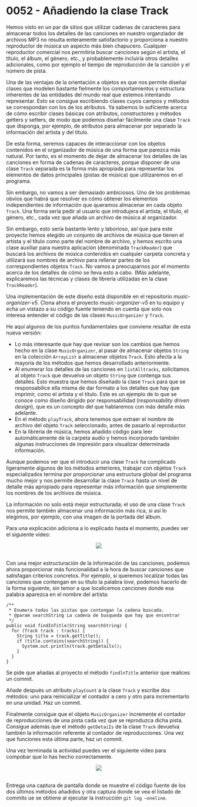# 0052 - Añadiendo la clase Track

Hemos visto en un par de sitios que utilizar cadenas de caracteres para almacenar todos los detaIles de las canciones en nuestro organziador de archivos MP3 no resulta enteramente satisfactorio y proporciona a nuestro reproductor de música un aspecto más bien chapucero. Cualquier reproductor comercial nos permitiría buscar canciones según el artista, el título, el álbum, el género, etc., y probablemente incluiría otros detaIles adicionales, como por ejemplo el tiempo de reproducción de la canción y el número de pista.

Una de las ventajas de la orientación a objetos es que nos permite diseñar clases que modelen bastante fielmente los comportamientos y estructura inherentes de las entidades del mundo real que estemos intentando representar. Esto se consigue escribiendo clases cuyos campos y métodos se correspondan con los de los atributos. Ya sabemos lo suficiente acerca de cómo escribir clases básicas con atributos, constructores y métodos getters y setters, de modo que podemos diseñar fácilmente una clase `Track` que disponga, por ejemplo, de atributos para almacenar por separado la información del artista y del título. 

De esta forma, seremos capaces de interaccionar con los objetos contenidos en el organizador de música de una forma que parezca más natural. Por tanto, es el momento de dejar de almacenar los detalles de las canciones en forma de cadenas de caracteres, porque disponer de una clase `Track` separada es la forma más apropiada para representar los elementos de datos principales (pistas de música) que utilizaremos en el programa.

Sin embargo, no vamos a ser demasiado ambiciosos. Uno de los problemas obvios que habrá que resolver es cómo obtener los elementos independientes de información que queramos almacenar en cada objeto `Track`. Una forma sería pedir al usuario que introdujera el artista, el título, el género, etc., cada vez que añada un archivo de música al organizador. 

Sin embargo, esto sería bastante lento y laborioso, así que para este proyecto hemos elegido un conjunto de archivos de música que tienen el artista y el título como parte del nombre de archivo, y hemos escrito una clase auxiliar para nuestra aplicación (denominada `TrackReader`) que buscará los archivos de música contenidos en cualquier carpeta concreta y utilizará sus nombres de archivo para rellenar partes de
los correspondientes objetos `Track`. No vamos a preocuparnos por el momento acerca de los detaIles de cómo se lleva esto a cabo. (Más adelante, explicaremos las técnicas y clases de librería utilizadas en la clase `TrackReader`). 

Una implementación de este diseño está disponible en el repositorio *music-organizer-v5*. Clona ahora el proyecto *music-organizer-v5* en tu equipo y echa un vistazo a su código fuente teniendo en cuenta que solo nos interesa entender el código de las clases `MusicOrganizer` y `Track`.

He aquí algunos de los puntos fundamentales que conviene resaltar de esta nueva versión:

- Lo más interesante que hay que revisar son los cambios que hemos hecho en la clase `MusicOrganizer`, al pasar de almacenar objetos `String` en la colección `ArrayList` a almacenar objetos `Track`. Esto afecta a la mayoría de los métodos que hemos desarrollado anteriormente.
- Al enumerar los detalles de las canciones en `listAlltracks`, solicitamos al objeto `Track` que devuelva un objeto `String` que contenga sus detalles. Esto muestra que hemos diseñado la clase `Track` para que se responsabilice ella misma de dar formato a los detalles que hay que imprimir, como el artista y el título. Este es un ejemplo de lo que se conoce como diseño dirigido por responsabilidad (*responsability driven design*), que es un concepto del que hablaremos con más detalle más adelante.
- En el método `playTrack`, ahora tenemos que extraer el nombre de archivo del objeto `Track` seleccionado, antes de pasarlo al reproductor.
- En la librería de música, hemos añadido código para leer automáticamente de la carpeta audio y hemos incorporado también algunas instrucciones de impresión para visualizar determinada información.

Aunque podemos ver que el introducir una clase `Track` ha complicado ligeramente algunos de los métodos anteriores, trabajar con objetos `Track` especializados termina por proporcionar una estructura global del programa mucho mejor y nos permite desarrollar la clase `Track` hasta un nivel de detalle más apropiado para representar más información que simplemente los nombres de los archivos de música. 

La información no solo está mejor estructurada; el uso de una clase `Track` nos permite también almacenar una información más rica, si así lo elegimos, por ejemplo, con una
imagen de la portada del álbum. 

Para una explicación adiciona a lo explicado hasta el momento, puedes ver el siguiente vídeo:

<div align="center">
<a href="https://youtu.be/ftRhTXVzWIU"><img src="https://img.youtube.com/vi/ftRhTXVzWIU/0.jpg" ></a>
</div>
<br>

Con una mejor estructuración de la información de las canciones, podemos ahora proporcionar más funcionalidad a la hora de buscar canciones que satisfagan criterios concretos. Por ejemplo, si queremos localizar todas las canciones que contengan en su título la palabra *love*, podemos hacerlo de la forma siguiente, sin temor a que localicemos canciones donde esa palabra aparezca en el nombre del artista:

    /** 
     * Enumera todas las pistas que contengan la cadena buscada.
     * @param searchString La cadena de busqueda que hay que encontrar
     */
    public void findInTitle(String searchString) {
      for (Track track : tracks) {
        String title = track.getTitle();
        if (title.contains(searchString)) {
          System.out.println(track.getDetails();
        }
      }
    }

Se pide que añadas al proyecto el método `findlnTitle` anterior  que realices un commit. 

Añade después un atributo `playCount` a la clase `Track` y escribe dos métodos: uno para reinicializar el contador a cero y otro para incrementarlo en una unidad. Haz un commit.

Finalmente consigue que el objeto `MusicOrganizer` incremente el contador de
reproducciones de una pista cada vez que se reproduzca dicha pista. Consigue además que el método `getDetaiIs` de la clase `Track` devuelva también la información
referente al contador de reproducciones. Una vez que funciones esta última parte, haz un commit.

Una vez terminada la actividad puedes ver el siguiente vídeo para compobar que lo has hecho correctamente.

<div align="center">
<a href="https://youtu.be/0QkvwhnOeuk"><img src="https://img.youtube.com/vi/0QkvwhnOeuk/0.jpg" ></a>
</div>
<br>

Entrega una captura de pantalla donde se muestre el código fuente  de los dos últimos métodos añadidos y otra captura donde se vea el listado de commits ue se obtiene al ejecutar la instrucción `git log —oneline`.
